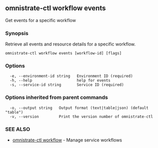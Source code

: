 ## omnistrate-ctl workflow events

Get events for a specific workflow

### Synopsis

Retrieve all events and resource details for a specific workflow.

```
omnistrate-ctl workflow events [workflow-id] [flags]
```

### Options

```
  -e, --environment-id string   Environment ID (required)
  -h, --help                    help for events
  -s, --service-id string       Service ID (required)
```

### Options inherited from parent commands

```
  -o, --output string   Output format (text|table|json) (default "table")
  -v, --version         Print the version number of omnistrate-ctl
```

### SEE ALSO

* [omnistrate-ctl workflow](omnistrate-ctl_workflow.md)	 - Manage service workflows

